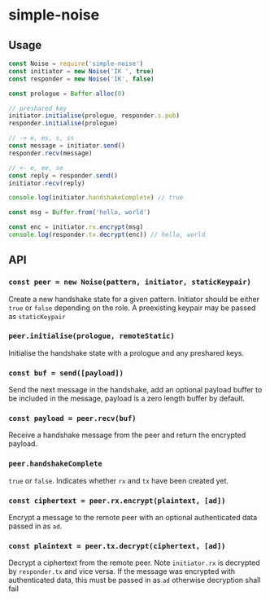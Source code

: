 # simple-noise

## Usage
```js
const Noise = require('simple-noise')
const initiator = new Noise('IK ', true)
const responder = new Noise('IK', false)

const prologue = Buffer.alloc(0)

// preshared key
initiator.initialise(prologue, responder.s.pub)
responder.initialise(prologue)

// -> e, es, s, ss
const message = initiator.send()
responder.recv(message)

// <- e, ee, se
const reply = responder.send()
initiator.recv(reply)

console.log(initiator.handshakeComplete) // true

const msg = Buffer.from('hello, world')

const enc = initiator.rx.encrypt(msg)
console.log(responder.tx.decrypt(enc)) // hello, world
```

## API

### `const peer = new Noise(pattern, initiator, staticKeypair)`

Create a new handshake state for a given pattern. Initiator should be either `true` or `false` depending on the role. A preexisting keypair may be passed as `staticKeypair`

### `peer.initialise(prologue, remoteStatic)`

Initialise the handshake state with a prologue and any preshared keys.

### `const buf = send([payload])`

Send the next message in the handshake, add an optional payload buffer to be included in the message, payload is a zero length buffer by default.

### `const payload = peer.recv(buf)`

Receive a handshake message from the peer and return the encrypted payload.

### `peer.handshakeComplete`

`true` or `false`. Indicates whether `rx` and `tx` have been created yet.

### `const ciphertext = peer.rx.encrypt(plaintext, [ad])`

Encrypt a message to the remote peer with an optional authenticated data passed in as `ad`.

### `const plaintext = peer.tx.decrypt(ciphertext, [ad])`

Decrypt a ciphertext from the remote peer. Note `initiator.rx` is decrypted by `responder.tx` and vice versa. If the message was encrypted with authenticated data, this must be passed in as `ad` otherwise decryption shall fail
